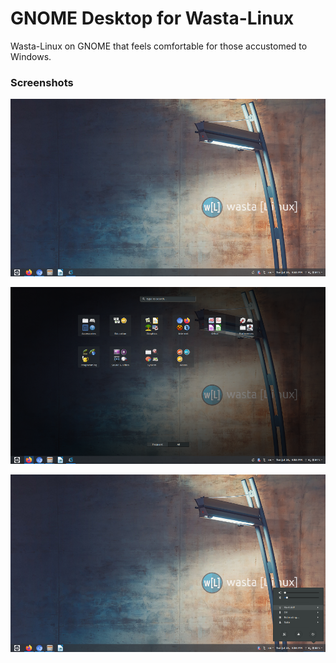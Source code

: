 # GNOME Desktop for Wasta-Linux

Wasta-Linux on GNOME that feels comfortable for those accustomed to Windows.

### Screenshots
![Desktop](/screenshots/desktop.png)

![App Grid](/screenshots/app-grid.png)

![System Menu](/screenshots/menu.png)

